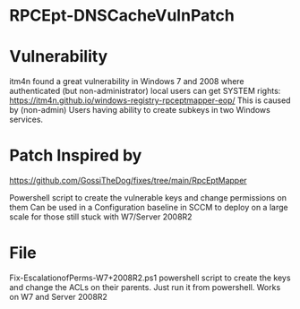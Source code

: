 # RPCEpt-DNSCacheVulnPatch

# Vulnerability
itm4n found a great vulnerability in Windows 7 and 2008 where authenticated (but non-administrator) local users can get SYSTEM rights:
https://itm4n.github.io/windows-registry-rpceptmapper-eop/
This is caused by (non-admin) Users having ability to create subkeys in two Windows services.

# Patch Inspired by
https://github.com/GossiTheDog/fixes/tree/main/RpcEptMapper

Powershell script to create the vulnerable keys and change permissions on them
Can be used in a Configuration baseline in SCCM to deploy on a large scale for those still stuck with W7/Server 2008R2

# File
Fix-EscalationofPerms-W7+2008R2.ps1
  powershell script to create the keys and change the ACLs on their parents.  Just run it from powershell. Works on W7 and Server 2008R2
